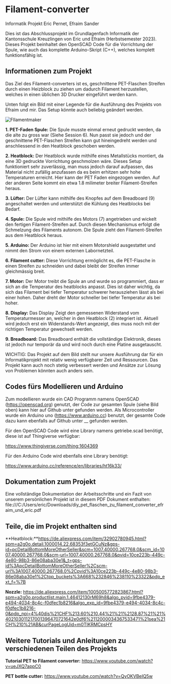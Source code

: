 # Filament-converter
Informatik Projekt Eric Pernet, Efraim Sander


Dies ist das Abschlussprojekt im Grundlagenfach Informatik der Kantonsschule Kreuzlingen von Eric und Efraim (Herbstsemester 2023). Dieses Projekt beinhaltet den OpenSCAD Code für die Vorrichtung der Spule, wie auch das komplette Arduino-Skript (C++), welches komplett funktionsfähig ist. 

## Informationen zum Projekt

Das Ziel des Filament-converters ist es, geschnittene PET-Flaschen Streifen durch einen Heizblock zu ziehen um dadurch Filament herzustellen, welches in einen üblichen 3D Drucker eingeführt werden kann. 

Unten folgt ein Bild mit einer Legende für die Ausführung des Projekts von Efraim und mir. Das Setup könnte auch beliebig geändert werden. 

![FIlamentmaker](https://github.com/EricPernet/Filament-converter/assets/142325259/c59eba51-0d83-4b5b-847e-01949284855a)

**1. PET-Faden Spule:** Die Spule musste einmal erneut gedruckt werden, da die alte zu gross war (Siehe Session 6). Nun passt sie jedoch und der geschnittene PET-Flaschen Streifen kann gut hineingedreht werden und anschliessend in den Heatblock geschoben werden.

**2. Heatblock:** Der Heatblock wurde mithilfe eines Metallstücks montiert, da eine 3D gedruckte Vorrichtung geschmolzen wäre. Dieses Setup funktioniert sehr zuverlässig, man muss jedoch darauf aufpassen, das Material nicht zufällig anzufassen da es beim erhitzen sehr hohe Temperaturen erreicht. Hier kann der PET Faden eingezogen werden. Auf der anderen Seite kommt ein etwa 1.8 milimeter breiter Filament-Streifen heraus.

**3. Lüfter:** Der Lüfter kann mithilfe des Knopfes auf dem Breadboard (9) angeschaltet werden und unterstützt die Kühlung des Heatblocks bei Bedarf.

**4. Spule:** Die Spule wird mithilfe des Motors (7) angetrieben und wickelt den fertigen Filament-Streifen auf. Durch diesen Mechanismus erfolgt die Schmelzung des Filaments autonom. Die Spule zieht den Filament-Streifen aus dem Heatblock heraus.

**5. Arduino:** Der Arduino ist hier mit einem Motorshield ausgestattet und nimmt den Strom von einem externen Labornetzteil.

**6. Filament cutter:** Diese Vorrichtung ermöglicht es, die PET-Flasche in einen Streifen zu schneiden und dabei bleibt der Streifen immer gleichmässig breit.

**7. Motor:** Der Motor treibt die Spule an und wurde so programmiert, dass er sich an die Temperatur des heatblocks anpasst. Dies ist daher wichtig, da sich das Filament bei tiefer Temperatur schwerer herausziehen lässt als bei einer hohen. Daher dreht der Motor schneller bei tiefer Temperatur als bei hoher.

**8. Display:** Das Display Zeigt den gemessenen Widerstand vom Temperaturmesser an, welcher in den Heatblock (2) integriert ist. Aktuell wird jedoch erst ein Widerstands-Wert angezeigt, dies muss noch mit der richtigen Temperatur gewechselt werden.

**9. Breadboard:** Das Breadboard enthält die vollständige Elektronik, dieses ist jedoch nur temporär da und wird noch durch eine Platine ausgetauscht.


WICHTIG: Das Projekt auf dem Bild stellt nur unsere Ausführung dar für ein Informatikprojekt mit relativ wenig verfügbarer Zeit und Ressourcen. Das Projekt kann auch noch stetig verbessert werden und Ansätze zur Lösung von Problemen könnten auch anders sein.

## Codes fürs Modellieren und Arduino 

Zum modellieren wurde ein CAD Programm namens OpenSCAD (https://openscad.org) genutzt, der Code zur gesamten Spule (siehe Bild oben) kann hier auf Github unter gefunden werden. Als Microcontroller wurde ein Arduino uno (https://www.arduino.cc) benutzt, der gesamte Code dazu kann ebenfalls auf Github unter __ gefunden werden. 

Für den OpenSCAD Code wird eine Library namens getriebe.scad benötigt, diese ist auf Thingiverse verfügbar: 

https://www.thingiverse.com/thing:1604369

Für den Arduino Code wird ebenfalls eine Library benötigt:

https://www.arduino.cc/reference/en/libraries/ht16k33/


## Dokumentation zum Projekt

Eine vollständige Dokumentation der Arbeitsschritte und ein Fazit von unserem persönlichen Projekt ist in diesem PDF Dokument enthalten: file:///C:/Users/eric/Downloads/diy_pet_flaschen_zu_filament_converter_efraim_und_eric.pdf


## Teile, die im Projekt enthalten sind

**Heatblock:**https://de.aliexpress.com/item/32902780945.html?spm=a2g0o.detail.1000014.22.68353f3etGCuNz&gps-id=pcDetailBottomMoreOtherSeller&scm=1007.40000.267768.0&scm_id=1007.40000.267768.0&scm-url=1007.40000.267768.0&pvid=10ce223b-449c-4e80-98b3-86e08aba30e1&_t=gps-id%3ApcDetailBottomMoreOtherSeller%2Cscm-url%3A1007.40000.267768.0%2Cpvid%3A10ce223b-449c-4e80-98b3-86e08aba30e1%2Ctpp_buckets%3A668%232846%238110%23322&pdp_ext_f=%7B

**Nozzle:** https://de.aliexpress.com/item/1005005772823867.html?spm=a2g0o.productlist.main.1.46412130rM69h8&algo_pvid=9fbe4379-e494-4034-8c4c-f0dfec1b8216&algo_exp_id=9fbe4379-e494-4034-8c4c-f0dfec1b8216-0&pdp_npi=4%40dis%21CHF%213.60%210.44%21%21%2128.87%21%21%402103011217001396470721642e0df6%2112000034367533471%21sea%21CH%210%21AB&curPageLogUid=m0TIKRMCpsHY


## Weitere Tutorials und Anleitungen zu verschiedenen Teilen des Projekts

**Tutorial PET to Filament converter:** https://www.youtube.com/watch?v=ueJXQ7appC0

**PET bottle cutter:** https://www.youtube.com/watch?v=QyOKVBeIQ5w











